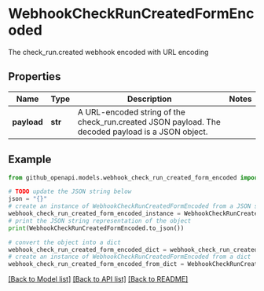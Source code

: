 # WebhookCheckRunCreatedFormEncoded

The check_run.created webhook encoded with URL encoding

## Properties

Name | Type | Description | Notes
------------ | ------------- | ------------- | -------------
**payload** | **str** | A URL-encoded string of the check_run.created JSON payload. The decoded payload is a JSON object. | 

## Example

```python
from github_openapi.models.webhook_check_run_created_form_encoded import WebhookCheckRunCreatedFormEncoded

# TODO update the JSON string below
json = "{}"
# create an instance of WebhookCheckRunCreatedFormEncoded from a JSON string
webhook_check_run_created_form_encoded_instance = WebhookCheckRunCreatedFormEncoded.from_json(json)
# print the JSON string representation of the object
print(WebhookCheckRunCreatedFormEncoded.to_json())

# convert the object into a dict
webhook_check_run_created_form_encoded_dict = webhook_check_run_created_form_encoded_instance.to_dict()
# create an instance of WebhookCheckRunCreatedFormEncoded from a dict
webhook_check_run_created_form_encoded_from_dict = WebhookCheckRunCreatedFormEncoded.from_dict(webhook_check_run_created_form_encoded_dict)
```
[[Back to Model list]](../README.md#documentation-for-models) [[Back to API list]](../README.md#documentation-for-api-endpoints) [[Back to README]](../README.md)


